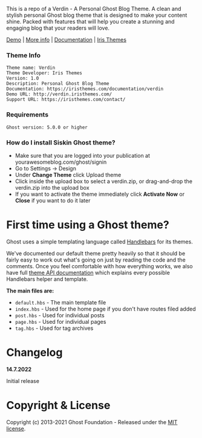 This is a repo of a Verdin - A Personal Ghost Blog Theme. A clean and stylish personal Ghost blog theme that is designed to make your content shine. 
Packed with features that will help you create a stunning and engaging blog that your readers will love.

[Demo](https://verdin.iristhemes.com) | 
[More info](https://iristhemes.com/themes/verdin) | [Documentation](https://iristhemes.com/documentation/verdin) | [Iris Themes](https://iristhemes.com/)

### Theme Info
```
Theme name: Verdin
Theme Developer: Iris Themes
Version: 1.0
Description: Personal Ghost Blog Theme
Documentation: https://iristhemes.com/documentation/verdin
Demo URL: http://verdin.iristhemes.com/
Support URL: https://iristhemes.com/contact/
```
### Requirements
```
Ghost version: 5.0.0 or higher
```

### How do I install Siskin Ghost theme?

- Make sure that you are logged into your publication at yourawesomeblog.com/ghost/signin
- Go to Settings → Design 
- Under **Change Theme** click Upload theme
- Click inside the upload box to select a verdin.zip, or drag-and-drop the verdin.zip into the upload box
- If you want to activate the theme immediately click **Activate Now** or **Close** if you want to do it later


# First time using a Ghost theme?

Ghost uses a simple templating language called [Handlebars](https://handlebarsjs.com/) for its themes.

We've documented our default theme pretty heavily so that it should be fairly easy to work out what's going on just by reading the code and the comments. Once you feel comfortable with how everything works, we also have full [theme API documentation](https://themes.ghost.org) which explains every possible Handlebars helper and template.

**The main files are:**

- `default.hbs` - The main template file
- `index.hbs` - Used for the home page if you don't have routes filed added
- `post.hbs` - Used for individual posts
- `page.hbs` - Used for individual pages
- `tag.hbs` - Used for tag archives

# Changelog

**14.7.2022**

Initial release

# Copyright & License

Copyright (c) 2013-2021 Ghost Foundation - Released under the [MIT license](LICENSE).
